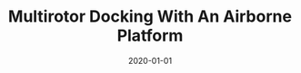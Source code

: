 ---
title: "Multirotor Docking With An Airborne Platform"
date: 2020-01-01
venue: "Experimental Robotics - The 17th International Symposium, ISER 2020, La Valletta, Malta, November 9-12, 2020 (postponed to 2021)"
paperurl: https://doi.org/10.1007/978-3-030-71151-1_5
authors: "Ajay Shankar, Sebastian G Elbaum and Carrick Detweiler"
---